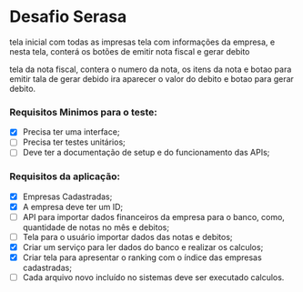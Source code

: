 # Desafio Serasa

tela inicial com todas as impresas
tela com informações da empresa, e nesta tela, conterá os botões de emitir nota fiscal e gerar debito

tela da nota fiscal, contera o numero da nota, os itens da nota e botao para emitir
tala de gerar debido ira aparecer o valor do debito e botao para gerar debito.

### Requisitos Minimos para o teste:

- [x] Precisa ter uma interface;
- [ ] Precisa ter testes unitários;
- [ ] Deve ter a documentação de setup e do funcionamento das APIs;

### Requisitos da aplicação:

- [x] Empresas Cadastradas;
- [x] A empresa deve ter um ID;
- [ ] API para importar dados financeiros da empresa para o banco, como, quantidade de notas no mês e debitos;
- [ ] Tela para o usuário importar dados das notas e debitos;
- [x] Criar um serviço para ler dados do banco e realizar os calculos;
- [x] Criar tela para apresentar o ranking com o índice das empresas cadastradas;
- [ ] Cada  arquivo novo incluído no sistemas deve ser executado calculos.
